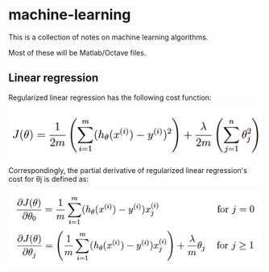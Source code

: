 # machine-learning

This is a collection of notes on machine learning algorithms.

Most of these will be Matlab/Octave files.



## Linear regression

Regularized linear regression has the following cost function:

![regularized linear regression cost function](images/regularized-linear-regression-cost-function.png)


Correspondingly, the partial derivative of regularized linear regression's cost for θj is defined as:

![Regularized linear regression gradient](images/regularized-linear-regression-gradient.png)

